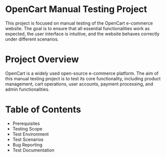 # OpenCart Manual Testing Project
This project is focused on manual testing of the OpenCart e-commerce website. The goal is to ensure that all essential functionalities work as expected, the user interface is intuitive, and the website behaves correctly under different scenarios.

# Project Overview
OpenCart is a widely used open-source e-commerce platform. The aim of this manual testing project is to test its core functionality, including product management, cart operations, user accounts, payment processing, and admin functionalities.

# Table of Contents
- Prerequisites
- Testing Scope
- Test Environment
- Test Scenarios
- Bug Reporting
- Test Documentation
